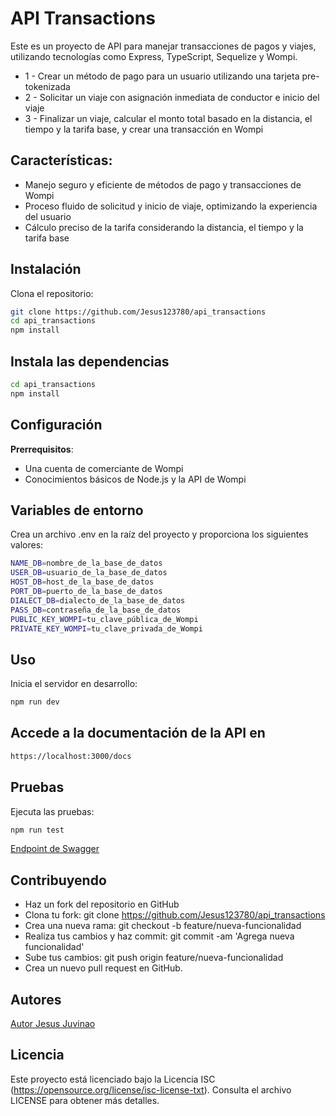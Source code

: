 # API Transactions

Este es un proyecto de API para manejar transacciones de pagos y viajes, utilizando tecnologías como Express, TypeScript, Sequelize y Wompi.

- 1 - Crear un método de pago para un usuario utilizando una tarjeta pre-tokenizada
- 2 - Solicitar un viaje con asignación inmediata de conductor e inicio del viaje
- 3 - Finalizar un viaje, calcular el monto total basado en la distancia, el tiempo y la tarifa base, y crear una transacción en Wompi

## Características:

- Manejo seguro y eficiente de métodos de pago y transacciones de Wompi
- Proceso fluido de solicitud y inicio de viaje, optimizando la experiencia del usuario
- Cálculo preciso de la tarifa considerando la distancia, el tiempo y la tarifa base

## Instalación

Clona el repositorio:
```bash
git clone https://github.com/Jesus123780/api_transactions
cd api_transactions
npm install
```

## Instala las dependencias
```bash
cd api_transactions
npm install
```

## Configuración

**Prerrequisitos**:

- Una cuenta de comerciante de Wompi
- Conocimientos básicos de Node.js y la API de Wompi

## Variables de entorno

Crea un archivo .env en la raíz del proyecto y proporciona los siguientes valores:

```bash
NAME_DB=nombre_de_la_base_de_datos
USER_DB=usuario_de_la_base_de_datos
HOST_DB=host_de_la_base_de_datos
PORT_DB=puerto_de_la_base_de_datos
DIALECT_DB=dialecto_de_la_base_de_datos
PASS_DB=contraseña_de_la_base_de_datos
PUBLIC_KEY_WOMPI=tu_clave_pública_de_Wompi
PRIVATE_KEY_WOMPI=tu_clave_privada_de_Wompi
```
## Uso
Inicia el servidor en desarrollo:

```bash
npm run dev
```

## Accede a la documentación de la API en

```bash
https://localhost:3000/docs
```


## Pruebas
Ejecuta las pruebas:

```bash
npm run test
```

[Endpoint de Swagger](https://api-transactions-vqu3.onrender.com/docs/)

## Contribuyendo
- Haz un fork del repositorio en GitHub
- Clona tu fork: git clone https://github.com/Jesus123780/api_transactions
- Crea una nueva rama: git checkout -b feature/nueva-funcionalidad
- Realiza tus cambios y haz commit: git commit -am 'Agrega nueva funcionalidad'
- Sube tus cambios: git push origin feature/nueva-funcionalidad
- Crea un nuevo pull request en GitHub.

## Autores
[Autor Jesus Juvinao](https://wa.link/eyrc66)

## Licencia

Este proyecto está licenciado bajo la Licencia ISC (https://opensource.org/license/isc-license-txt). Consulta el archivo LICENSE para obtener más detalles.